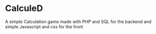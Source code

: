 # CalculeD



A simple Calculation game made with PHP and SQL for the backend and simple Javascript and css for the front
